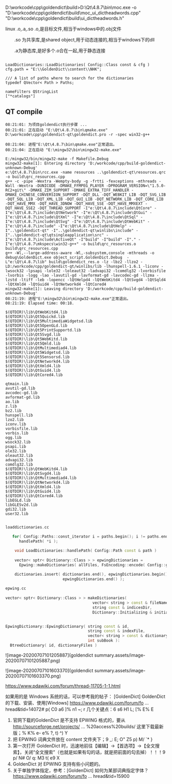



D:\workcode\cpp\goldendict\build>D:\Qt\4.8.7\bin\moc.exe -o "D:\workcode\cpp\goldendict\build\moc_ui_dictheadwords.cpp"    "D:\workcode\cpp\goldendict\build\ui_dictheadwords.h"



linux .o,.a,.so
        .o,是目标文件,相当于windows中的.obj文件 

　　.so 为共享库,是shared object,用于动态连接的,相当于windows下的dll 

　　.a为静态库,是好多个.o合在一起,用于静态连接 



```

LoadDictionaries::LoadDictionaries( Config::Class const & cfg )
cfg.path = "E:\\GoldenDict\\content\\NHK";

/// A list of paths where to search for the dictionaries
typedef QVector< Path > Paths;

nameFilters QStringList
["*catalogs"]
```





## QT compile

```
08:21:01: 为项目goldendict执行步骤 ...
08:21:01: 正在启动 "E:\Qt\4.8.7\bin\qmake.exe" D:\workcode\cpp\goldendict-qt\goldendict.pro -r -spec win32-g++

08:21:04: 进程"E:\Qt\4.8.7\bin\qmake.exe"正常退出。
08:21:04: 正在启动 "E:\mingw32\bin\mingw32-make.exe" 

E:/mingw32/bin/mingw32-make -f Makefile.Debug
mingw32-make[1]: Entering directory 'D:/workcode/cpp/build-goldendict-unknown-Debug'
e:\Qt\4.8.7\bin\rcc.exe -name resources ..\goldendict-qt\resources.qrc -o build\qrc_resources.cpp
g++ -c -pipe -Wextra -Wempty-body -g -frtti -fexceptions -mthreads -Wall -Wextra -DUNICODE -DMAKE_FFMPEG_PLAYER -DPROGRAM_VERSION=\"1.5.0-RC2+git\" -DMAKE_ZIM_SUPPORT -DMAKE_EXTRA_TIFF_HANDLER -DMAKE_CHINESE_CONVERSION_SUPPORT -DQT_DLL -DQT_WEBKIT_LIB -DQT_SVG_LIB -DQT_SQL_LIB -DQT_XML_LIB -DQT_GUI_LIB -DQT_NETWORK_LIB -DQT_CORE_LIB -DQT_HAVE_MMX -DQT_HAVE_3DNOW -DQT_HAVE_SSE -DQT_HAVE_MMXEXT -DQT_HAVE_SSE2 -DQT_THREAD_SUPPORT -I"e:\Qt\4.8.7\include\QtCore" -I"e:\Qt\4.8.7\include\QtNetwork" -I"e:\Qt\4.8.7\include\QtGui" -I"e:\Qt\4.8.7\include\QtXml" -I"e:\Qt\4.8.7\include\QtSql" -I"e:\Qt\4.8.7\include\QtSvg" -I"e:\Qt\4.8.7\include\QtWebKit" -I"e:\Qt\4.8.7\include" -I"e:\Qt\4.8.7\include\QtHelp" -I"..\goldendict-qt" -I"..\goldendict-qt\winlibs\include" -I"..\goldendict-qt\qtsingleapplication\src" -I"e:\Qt\4.8.7\include\ActiveQt" -I"build" -I"build" -I"." -I"e:\Qt\4.8.7\mkspecs\win32-g++" -o build\qrc_resources.o build\qrc_resources.cpp
g++ -Wl,--large-address-aware -Wl,-subsystem,console -mthreads -o debug\GoldenDict.exe object_script.GoldenDict.Debug  -L"e:\Qt\4.8.7\lib" build\goldendict_res.o -lz -lbz2 -llzo2 -LD:/workcode/cpp/goldendict-qt/winlibs/lib -lhunspell-1.6.1 -liconv -lwsock32 -lpsapi -lole32 -loleaut32 -ladvapi32 -lcomdlg32 -lvorbisfile -lvorbis -logg -lao -lavutil-gd -lavformat-gd -lavcodec-gd -llzma -lzstd -ltiff -leb -lopencc -lQtHelpd4 -lQtWebKitd4 -lQtSvgd4 -lQtSqld4 -lQtXmld4 -lQtGuid4 -lQtNetworkd4 -lQtCored4 
mingw32-make[1]: Leaving directory 'D:/workcode/cpp/build-goldendict-unknown-Debug'
08:21:19: 进程"E:\mingw32\bin\mingw32-make.exe"正常退出。
08:21:19: Elapsed time: 00:18.
```





```
$(QTDIR)\lib\QtWebKitd4.lib
$(QTDIR)\lib\Qt5Quickd.lib
$(QTDIR)\lib\Qt5MultimediaWidgetsd.lib
$(QTDIR)\lib\Qt5OpenGLd.lib
$(QTDIR)\lib\Qt5PrintSupportd.lib
$(QTDIR)\lib\Qt5Svgd.lib
$(QTDIR)\lib\Qt5WebKitd.lib
$(QTDIR)\lib\Qt5Qmld.lib
$(QTDIR)\lib\QtMultimediad4.lib
$(QTDIR)\lib\Qt5Widgetsd.lib
$(QTDIR)\lib\Qt5Sensorsd.lib
$(QTDIR)\lib\QtNetworkd4.lib
$(QTDIR)\lib\QtXmld4.lib
$(QTDIR)\lib\QtGuid4.lib
$(QTDIR)\lib\QtCored4.lib
```



```
qtmain.lib
avutil-gd.lib
avcodec-gd.lib
avformat-gd.lib
ao.lib
z.lib
bz2.lib
hunspell.lib
lzo2.lib
iconv.lib
vorbisfile.lib
vorbis.lib
ogg.lib
wsock32.lib
psapi.lib
ole32.lib
oleaut32.lib
advapi32.lib
comdlg32.lib
$(QTDIR)\lib\QtWebKitd4.lib
$(QTDIR)\lib\QtSvgd4.lib
$(QTDIR)\lib\QtMultimediad4.lib
$(QTDIR)\lib\QtNetworkd4.lib
$(QTDIR)\lib\QtXmld4.lib
$(QTDIR)\lib\QtGuid4.lib
$(QTDIR)\lib\QtCored4.lib
libEGLd.lib
libGLESv2d.lib
gdi32.lib
user32.lib
```







```c++

loaddictionaries.cc

   for( Config::Paths::const_iterator i = paths.begin(); i != paths.end(); ++i )
      handlePath( *i );
    
    void LoadDictionaries::handlePath( Config::Path const & path )
    
    vector< sptr< Dictionary::Class > > epwingDictionaries =
      Epwing::makeDictionaries( allFiles, FsEncoding::encode( Config::getIndexDir() ), *this );

    dictionaries.insert( dictionaries.end(), epwingDictionaries.begin(),
                         epwingDictionaries.end() );    
    
epwing.cc
    
vector< sptr< Dictionary::Class > > makeDictionaries(
                                      vector< string > const & fileNames,
                                      string const & indicesDir,
                                      Dictionary::Initializing & initializing )

    
EpwingDictionary::EpwingDictionary( string const & id,
                                    string const & indexFile,
                                    vector< string > const & dictionaryFiles,
                                    int subBook ):
  BtreeDictionary( id, dictionaryFiles )
```





![image-20200707101205887](goldendict summary.assets/image-20200707101205887.png)

![image-20200707101603370](goldendict summary.assets/image-20200707101603370.png)



https://www.pdawiki.com/forum/thread-11705-1-1.html




如果用的是 Windows 系统的话，可以参考我的帖子： [GoldenDict] GoldenDict 的下载、安装、使用[Windows] https://www.pdawiki.com/forum/fo ... hread&tid=14072# p( C0 a6 ]% n1 ~; r
几个关键点：6 s6 H1 L; [% E% E
1. 官网下载的GoldenDict 是不支持 EPWING 格式的，要从 http://sourceforge.net/projects/ ... %20access%20builds/ 这里下载最新版；% K% e- e% ?, t) ^) Y
2. 把 EPWING 词典文件放在 content 文件夹下；9 _: E; O" Z5 p) M/ `* }
3. 第一次打开 GoldenDict 时，迅速地前往【编辑】->【首选项】->【全文搜索】，关闭“全文搜索”（也就是如果有勾的话，就是把前面的勾去掉）！！！9 p/ N# O/ q: M3 t( e9 X
4. GoldenDict 对 EPWING 支持有些小问题的。
5. 关于单独字体指定，参考：[GoldenDict] 如何为某部词典指定字体？ https://www.pdawiki.com/forum/fo ... hread&tid=15900

